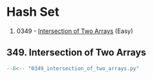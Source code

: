 # Hash Set

1. 0349 - [Intersection of Two Arrays](https://leetcode.com/problems/intersection-of-two-arrays/) (Easy)

## 349. Intersection of Two Arrays

```python
--8<-- "0349_intersection_of_two_arrays.py"
```
